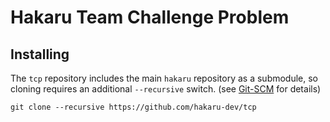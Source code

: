 # Hakaru Team Challenge Problem

## Installing

The `tcp` repository includes the main `hakaru` repository as a submodule, so cloning requires an additional `--recursive` switch. (see [Git-SCM](https://git-scm.com/book/en/v2/Git-Tools-Submodules) for details)

```
git clone --recursive https://github.com/hakaru-dev/tcp
```
